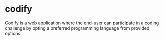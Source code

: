 # codify

Codify is a web application where the end-user can participate in a coding challenge by opting a preferred programming language from provided options.